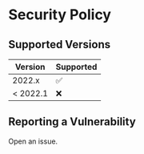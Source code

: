 # Security Policy

## Supported Versions

| Version  | Supported          |
| -------  | ------------------ |
| 2022.x   | :white_check_mark: |
| < 2022.1 | :x:                |

## Reporting a Vulnerability

Open an issue.
